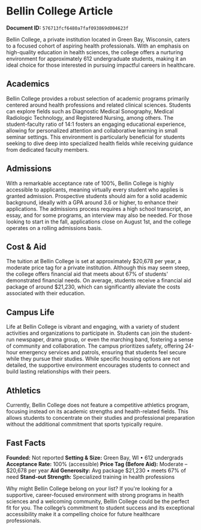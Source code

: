 # Bellin College Article

**Document ID:** `576713fcf6480a7faf093869d004623f`

Bellin College, a private institution located in Green Bay, Wisconsin, caters to a focused cohort of aspiring health professionals. With an emphasis on high-quality education in health sciences, the college offers a nurturing environment for approximately 612 undergraduate students, making it an ideal choice for those interested in pursuing impactful careers in healthcare.

## Academics
Bellin College provides a robust selection of academic programs primarily centered around health professions and related clinical sciences. Students can explore fields such as Diagnostic Medical Sonography, Medical Radiologic Technology, and Registered Nursing, among others. The student-faculty ratio of 14:1 fosters an engaging educational experience, allowing for personalized attention and collaborative learning in small seminar settings. This environment is particularly beneficial for students seeking to dive deep into specialized health fields while receiving guidance from dedicated faculty members.

## Admissions
With a remarkable acceptance rate of 100%, Bellin College is highly accessible to applicants, meaning virtually every student who applies is granted admission. Prospective students should aim for a solid academic background, ideally with a GPA around 3.6 or higher, to enhance their applications. The admissions process requires a high school transcript, an essay, and for some programs, an interview may also be needed. For those looking to start in the fall, applications close on August 1st, and the college operates on a rolling admissions basis.

## Cost & Aid
The tuition at Bellin College is set at approximately $20,678 per year, a moderate price tag for a private institution. Although this may seem steep, the college offers financial aid that meets about 67% of students' demonstrated financial needs. On average, students receive a financial aid package of around $21,230, which can significantly alleviate the costs associated with their education.

## Campus Life
Life at Bellin College is vibrant and engaging, with a variety of student activities and organizations to participate in. Students can join the student-run newspaper, drama group, or even the marching band, fostering a sense of community and collaboration. The campus prioritizes safety, offering 24-hour emergency services and patrols, ensuring that students feel secure while they pursue their studies. While specific housing options are not detailed, the supportive environment encourages students to connect and build lasting relationships with their peers.

## Athletics
Currently, Bellin College does not feature a competitive athletics program, focusing instead on its academic strengths and health-related fields. This allows students to concentrate on their studies and professional preparation without the additional commitment that sports typically require.

## Fast Facts
**Founded:** Not reported
**Setting & Size:** Green Bay, WI • 612 undergrads
**Acceptance Rate:** 100% (accessible)
**Price Tag (Before Aid):** Moderate – $20,678 per year
**Aid Generosity:** Avg package $21,230 • meets 67% of need
**Stand-out Strength:** Specialized training in health professions

Why might Bellin College belong on your list? If you're looking for a supportive, career-focused environment with strong programs in health sciences and a welcoming community, Bellin College could be the perfect fit for you. The college’s commitment to student success and its exceptional accessibility make it a compelling choice for future healthcare professionals.
